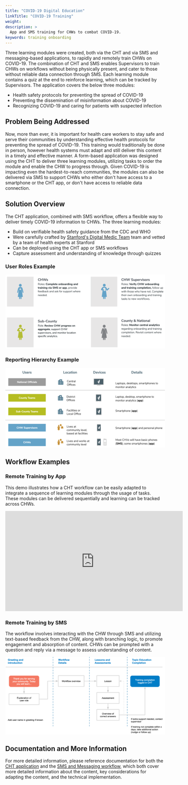 ```yaml
---
title: "COVID-19 Digital Education"
linkTitle: "COVID-19 Training"
weight: 
description: >
  App and SMS training for CHWs to combat COVID-19.
keywords: training onboarding 
---
```


Three learning modules were created, both via the CHT and via SMS and messaging-based applications, to rapidly and remotely train CHWs on COVID-19. The combination of CHT and SMS enables Supervisors to train CHWs on workflows without being physically present, and cater to those without reliable data connection through SMS. Each learning module contains a quiz at the end to reinforce learning, which can be tracked by Supervisors. The application covers the below three modules:

* Health safety protocols for preventing the spread of COVID-19
* Preventing the dissemination of misinformation about COVID-19
* Recognizing COVID-19 and caring for patients with suspected infection

## Problem Being Addressed

Now, more than ever, it is important for health care workers to stay safe and serve their communities by understanding effective health protocols for preventing the spread of COVID-19. This training would traditionally be done in person, however health systems must adapt and still deliver this content in a timely and effective manner. A form-based application was designed using the CHT to deliver three learning modules, utilizing tasks to order the module and enable the CHW to progress through. 
Given COVID-19 is impacting even the hardest-to-reach communities, the modules can also be delivered via SMS to support CHWs who either don't have access to a smartphone or the CHT app, or don't have access to reliable data connection. 

## Solution Overview

The CHT application, combined with SMS workflow, offers a flexible way to deliver timely COVID-19 information to CHWs. The three learning modules:

* Build on verifiable health safety guidance from the CDC and WHO
* Were carefully crafted by [Stanford's Digital Medic Team](https://digitalmedic.stanford.edu/) team and vetted by a team of health experts at Stanford
* Can be deployed using the CHT app or SMS workflows 
* Capture assessment and understanding of knowledge through quizzes

### User Roles Example

![user-roles.png](user-roles.png) 

### Reporting Hierarchy Example

![hierarchy.png](hierarchy.png)

## Workflow Examples

### Remote Training by App

This demo illustrates how a CHT workflow can be easily adapted to integrate a sequence of learning modules through the usage of tasks. These modules can be delivered sequentially and learning can be tracked across CHWs. 

<iframe width="560" height="315" src="https://www.youtube.com/embed/pFEFIY_SA7M" frameborder="0" allow="accelerometer; autoplay; encrypted-media; gyroscope; picture-in-picture" allowfullscreen></iframe>

### Remote Training by SMS

The workflow involves interacting with the CHW through SMS and utilizing text-based feedback from the CHW, along with branching logic, to promote engagement and absorption of content. CHWs can be prompted with a question and reply via a message to assess understanding of content.

![workflow.png](workflow1.png)

## Documentation and More Information

For more detailed information, please reference documentation for both the [CHT application](https://docs.google.com/document/d/1Vd6x_WwS-S_sekRQnvW1UAS_rWaTnaawITfeXgX6Sdg/edit) and the [SMS and Messaging workflow](https://docs.google.com/document/d/1fPqZhl5gYoW_UJx6E3EWngWcICOH8mfmslo4r5JqmE0/edit?usp=sharing), which both cover more detailed information about the content, key considerations for adapting the content, and the technical implementation. 
